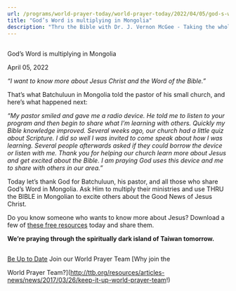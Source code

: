 ```yaml
---
url: /programs/world-prayer-today/world-prayer-today/2022/04/05/god-s-word-is-multiplying-in-mongolia
title: "God’s Word is multiplying in Mongolia"
description: "Thru the Bible with Dr. J. Vernon McGee - Taking the whole Word to the whole world"
---
```







## 
 God’s Word is multiplying in Mongolia


April 05, 2022




*“I want to know more about Jesus Christ and the Word of the Bible.”*

That’s what Batchuluun in Mongolia told the pastor of his small church, and here’s what happened next:

*“My pastor smiled and gave me a radio device. He told me to listen to your program and then begin to share what I’m learning with others. Quickly my Bible knowledge improved. Several weeks ago, our church had a little quiz about Scripture. I did so well I was invited to come speak about how I was learning. Several people afterwards asked if they could borrow the device or listen with me. Thank you for helping our church learn more about Jesus and get excited about the Bible. I am praying God uses this device and me to share with others in our area.”*

Today let’s thank God for Batchuluun, his pastor, and all those who share God’s Word in Mongolia. Ask Him to multiply their ministries and use THRU the BIBLE in Mongolian to excite others about the Good News of Jesus Christ. 

Do you know someone who wants to know more about Jesus? Download a few of [these free resources](/resources/how-can-i-know-god) today and share them.

**We’re praying through the spiritually dark island of Taiwan tomorrow.** 







## 




[Be Up to Date](http://feeds.feedburner.com/WorldPrayerToday "World Prayer Today RSS Feed")
Join our World Prayer Team
[Why join the  

World Prayer Team?](http://ttb.org/resources/articles-news/news/2017/03/26/keep-it-up-world-prayer-team!)




